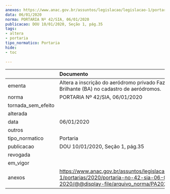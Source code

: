 ```yaml
---
anexos: https://www.anac.gov.br/assuntos/legislacao/legislacao-1/portarias/2020/portaria-no-42-sia-06-01-2020/@@display-file/arquivo_norma/PA2020-0042.pdf
data: 06/01/2020
norma: PORTARIA Nº 42/SIA, 06/01/2020
publicacao: DOU 10/01/2020, Seção 1, pág.35
tags:
- altera
- portaria
tipo_normatico: Portaria
hide: 
- toc 
 
---
```


|                    | Documento                                                                                                                                          |
|:-------------------|:---------------------------------------------------------------------------------------------------------------------------------------------------|
| ementa             | Altera a inscrição do aeródromo privado Fazenda Rio Brilhante (BA) no cadastro de aeródromos.                                                      |
| norma              | PORTARIA Nº 42/SIA, 06/01/2020                                                                                                                     |
| tornada_sem_efeito |                                                                                                                                                    |
| alterada           |                                                                                                                                                    |
| data               | 06/01/2020                                                                                                                                         |
| outros             |                                                                                                                                                    |
| tipo_normatico     | Portaria                                                                                                                                           |
| publicacao         | DOU 10/01/2020, Seção 1, pág.35                                                                                                                    |
| revogada           |                                                                                                                                                    |
| em_vigor           |                                                                                                                                                    |
| anexos             | https://www.anac.gov.br/assuntos/legislacao/legislacao-1/portarias/2020/portaria-no-42-sia-06-01-2020/@@display-file/arquivo_norma/PA2020-0042.pdf |